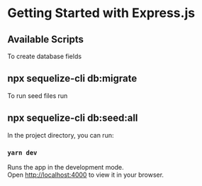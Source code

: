 # Getting Started with Express.js



## Available Scripts

To create database fields 
## npx sequelize-cli db:migrate

To run seed files run
## npx sequelize-cli db:seed:all

In the project directory, you can run:

### `yarn dev`

Runs the app in the development mode.\
Open [http://localhost:4000](http://localhost:4000) to view it in your browser.
